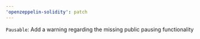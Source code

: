 ```yaml
---
'openzeppelin-solidity': patch
---
```


`Pausable`: Add a warning regarding the missing public pausing functionality
